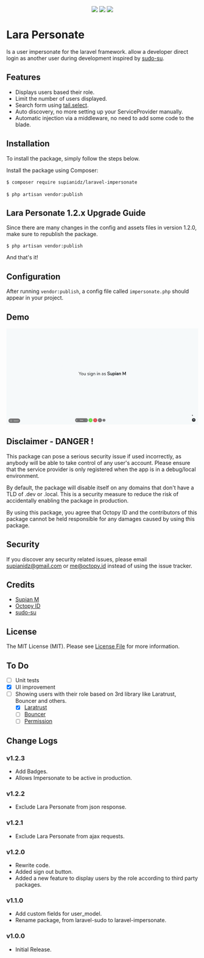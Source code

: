 <p align="center">
    <img src="https://poser.pugx.org/supianidz/laravel-impersonate/license">
    <img src="https://poser.pugx.org/supianidz/laravel-impersonate/v">
    <img src="https://poser.pugx.org/supianidz/laravel-impersonate/downloads">
</p>

# Lara Personate

Is a user impersonate for the laravel framework. allow a developer direct login as another user during development inspired by [sudo-su](https://github.com/viacreative/sudo-su).

## Features
- Displays users based their role.
- Limit the number of users displayed.
- Search form using [tail.select](https://github.pytes.net/tail.select/).
- Auto discovery, no more setting up your ServiceProvider manually.
- Automatic injection via a middleware, no need to add some code to the blade.

## Installation
To install the package, simply follow the steps below.

Install the package using Composer:

```
$ composer require supianidz/laravel-impersonate

$ php artisan vendor:publish
```

## Lara Personate 1.2.x Upgrade Guide
Since there are many changes in the config and assets files in version 1.2.0, make sure to republish the package.

```
$ php artisan vendor:publish
```

And that's it!

## Configuration
After running `vendor:publish`, a config file called `impersonate.php` should appear in your project.

## Demo
<p align="center">
    <img src="demo.gif">
</p>

## Disclaimer - DANGER !
This package can pose a serious security issue if used incorrectly, as anybody will be able to take control of any user's account. Please ensure that the service provider is only registered when the app is in a debug/local environment.

By default, the package will disable itself on any domains that don't have a TLD of .dev or .local. This is a security measure to reduce the risk of accidentally enabling the package in production.

By using this package, you agree that Octopy ID and the contributors of this package cannot be held responsible for any damages caused by using this package.

## Security

If you discover any security related issues, please email [supianidz@gmail.com](mailto:supianidz@gmail.com) or [me@octopy.id](mailto:me@octopy.id) instead of using the issue tracker.

## Credits

- [Supian M](https://github.com/SupianIDz)
- [Octopy ID](https://github.com/OctopyID)
- [sudo-su](https://github.com/viacreative/sudo-su)

## License
The MIT License (MIT). Please see [License File](https://github.com/SupianIDz/LaraPersonate/blob/master/LICENSE) for more information.

## To Do
- [ ] Unit tests
- [x] UI improvement
- [ ] Showing users with their role based on 3rd library like Laratrust, Bouncer and others.
    - [x] [Laratrust](https://github.com/santigarcor/laratrust)
    - [ ] [Bouncer](https://github.com/JosephSilber/bouncer)
    - [ ] [Permission](https://github.com/spatie/laravel-permission)
   
## Change Logs

### v1.2.3
- Add Badges.
- Allows Impersonate to be active in production.

### v1.2.2
- Exclude Lara Personate from json response.

### v1.2.1
- Exclude Lara Personate from ajax requests.

### v1.2.0
- Rewrite code.
- Added sign out button.
- Added a new feature to display users by the role according to third party packages.

### v1.1.0
- Add custom fields for user_model.
- Rename package, from laravel-sudo to laravel-impersonate.

### v1.0.0
- Initial Release.
